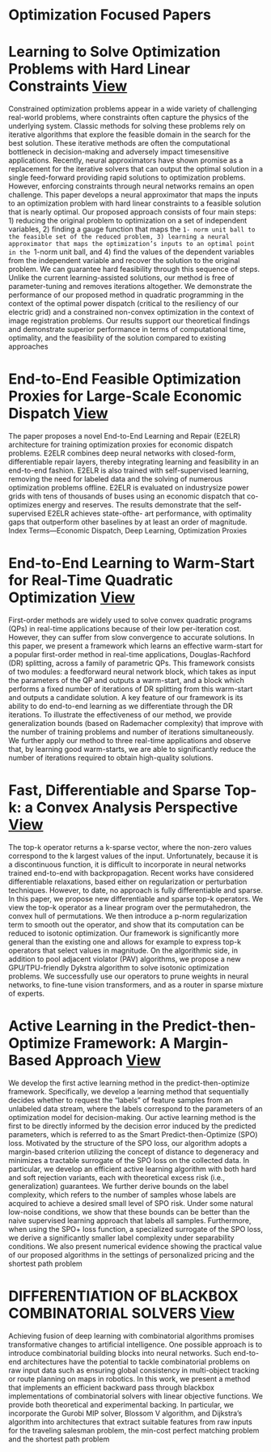 
#  Optimization Focused Papers


# Learning to Solve Optimization Problems with Hard Linear Constraints [View](https://arxiv.org/abs/2208.10611)

Constrained optimization problems appear in a wide variety
of challenging real-world problems, where constraints often
capture the physics of the underlying system. Classic methods
for solving these problems rely on iterative algorithms
that explore the feasible domain in the search for the best solution.
These iterative methods are often the computational
bottleneck in decision-making and adversely impact timesensitive
applications. Recently, neural approximators have
shown promise as a replacement for the iterative solvers that
can output the optimal solution in a single feed-forward providing
rapid solutions to optimization problems. However,
enforcing constraints through neural networks remains an
open challenge. This paper develops a neural approximator
that maps the inputs to an optimization problem with hard
linear constraints to a feasible solution that is nearly optimal.
Our proposed approach consists of four main steps: 1) reducing
the original problem to optimization on a set of independent
variables, 2) finding a gauge function that maps the `1-
norm unit ball to the feasible set of the reduced problem, 3)
learning a neural approximator that maps the optimization’s
inputs to an optimal point in the `1-norm unit ball, and 4)
find the values of the dependent variables from the independent
variable and recover the solution to the original problem.
We can guarantee hard feasibility through this sequence
of steps. Unlike the current learning-assisted solutions, our
method is free of parameter-tuning and removes iterations altogether.
We demonstrate the performance of our proposed
method in quadratic programming in the context of the optimal
power dispatch (critical to the resiliency of our electric
grid) and a constrained non-convex optimization in the context
of image registration problems. Our results support our
theoretical findings and demonstrate superior performance in
terms of computational time, optimality, and the feasibility of
the solution compared to existing approaches

# End-to-End Feasible Optimization Proxies for Large-Scale Economic Dispatch [View](https://arxiv.org/abs/2304.11726)

The paper proposes a novel End-to-End Learning
and Repair (E2ELR) architecture for training optimization
proxies for economic dispatch problems. E2ELR combines deep
neural networks with closed-form, differentiable repair layers,
thereby integrating learning and feasibility in an end-to-end
fashion. E2ELR is also trained with self-supervised learning,
removing the need for labeled data and the solving of numerous
optimization problems offline. E2ELR is evaluated on industrysize
power grids with tens of thousands of buses using an economic
dispatch that co-optimizes energy and reserves. The results
demonstrate that the self-supervised E2ELR achieves state-ofthe-
art performance, with optimality gaps that outperform other
baselines by at least an order of magnitude.
Index Terms—Economic Dispatch, Deep Learning, Optimization
Proxies

# End-to-End Learning to Warm-Start for Real-Time Quadratic Optimization [View](https://arxiv.org/abs/2212.08260)
First-order methods are widely used to solve convex quadratic programs (QPs) in
real-time applications because of their low per-iteration cost. However, they can suffer
from slow convergence to accurate solutions. In this paper, we present a framework
which learns an effective warm-start for a popular first-order method in real-time applications, Douglas-Rachford (DR) splitting, across a family of parametric QPs. This
framework consists of two modules: a feedforward neural network block, which takes
as input the parameters of the QP and outputs a warm-start, and a block which performs a fixed number of iterations of DR splitting from this warm-start and outputs
a candidate solution. A key feature of our framework is its ability to do end-to-end
learning as we differentiate through the DR iterations. To illustrate the effectiveness
of our method, we provide generalization bounds (based on Rademacher complexity)
that improve with the number of training problems and number of iterations simultaneously. We further apply our method to three real-time applications and observe
that, by learning good warm-starts, we are able to significantly reduce the number of
iterations required to obtain high-quality solutions.

# Fast, Differentiable and Sparse Top-k: a Convex Analysis Perspective [View](https://arxiv.org/abs/2302.01425)
The top-k operator returns a k-sparse vector, where the non-zero values correspond to the k
largest values of the input. Unfortunately, because it is a discontinuous function, it is difficult to
incorporate in neural networks trained end-to-end with backpropagation. Recent works have
considered differentiable relaxations, based either on regularization or perturbation techniques.
However, to date, no approach is fully differentiable and sparse. In this paper, we propose new
differentiable and sparse top-k operators. We view the top-k operator as a linear program over
the permutahedron, the convex hull of permutations. We then introduce a p-norm regularization
term to smooth out the operator, and show that its computation can be reduced to isotonic
optimization. Our framework is significantly more general than the existing one and allows for
example to express top-k operators that select values in magnitude. On the algorithmic side,
in addition to pool adjacent violator (PAV) algorithms, we propose a new GPU/TPU-friendly
Dykstra algorithm to solve isotonic optimization problems. We successfully use our operators
to prune weights in neural networks, to fine-tune vision transformers, and as a router in sparse
mixture of experts.

# Active Learning in the Predict-then-Optimize Framework: A Margin-Based Approach [View](https://arxiv.org/abs/2305.06584)

We develop the first active learning method in the predict-then-optimize framework. Specifically, we develop a
learning method that sequentially decides whether to request the “labels” of feature samples from an unlabeled
data stream, where the labels correspond to the parameters of an optimization model for decision-making.
Our active learning method is the first to be directly informed by the decision error induced by the predicted
parameters, which is referred to as the Smart Predict-then-Optimize (SPO) loss. Motivated by the structure
of the SPO loss, our algorithm adopts a margin-based criterion utilizing the concept of distance to degeneracy
and minimizes a tractable surrogate of the SPO loss on the collected data. In particular, we develop an
efficient active learning algorithm with both hard and soft rejection variants, each with theoretical excess
risk (i.e., generalization) guarantees. We further derive bounds on the label complexity, which refers to the
number of samples whose labels are acquired to achieve a desired small level of SPO risk. Under some natural
low-noise conditions, we show that these bounds can be better than the naive supervised learning approach
that labels all samples. Furthermore, when using the SPO+ loss function, a specialized surrogate of the
SPO loss, we derive a significantly smaller label complexity under separability conditions. We also present
numerical evidence showing the practical value of our proposed algorithms in the settings of personalized
pricing and the shortest path problem

# DIFFERENTIATION OF BLACKBOX COMBINATORIAL SOLVERS [View](https://arxiv.org/abs/1912.02175)
Achieving fusion of deep learning with combinatorial algorithms promises transformative changes to artificial intelligence. One possible approach is to introduce
combinatorial building blocks into neural networks. Such end-to-end architectures have the potential to tackle combinatorial problems on raw input data such
as ensuring global consistency in multi-object tracking or route planning on maps
in robotics. In this work, we present a method that implements an efficient backward pass through blackbox implementations of combinatorial solvers with linear
objective functions. We provide both theoretical and experimental backing. In
particular, we incorporate the Gurobi MIP solver, Blossom V algorithm, and Dijkstra’s algorithm into architectures that extract suitable features from raw inputs
for the traveling salesman problem, the min-cost perfect matching problem and
the shortest path problem

